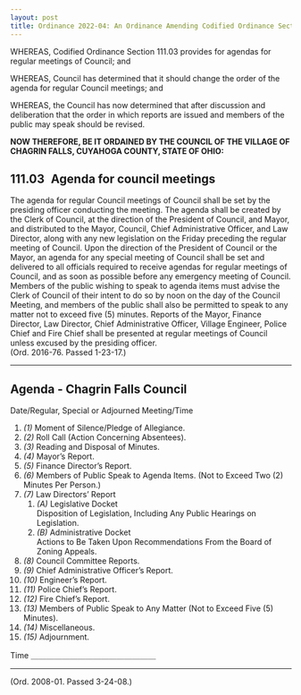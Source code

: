 ```yaml
---
layout: post
title: Ordinance 2022-04: An Ordinance Amending Codified Ordinance Section 111.03 By Amending The Agenda For Council Meetings
---
```


WHEREAS, Codified Ordinance Section 111.03 provides for agendas for regular meetings of Council; and

WHEREAS, Council has determined that it should change the order of the agenda for regular Council meetings; and

WHEREAS, the Council has now determined that after discussion and deliberation that the order in which reports are issued and members of the public may speak should be revised.

**NOW THEREFORE, BE IT ORDAINED BY THE COUNCIL OF THE VILLAGE OF CHAGRIN FALLS, CUYAHOGA COUNTY, STATE OF OHIO:**



## 111.03   Agenda for council meetings

The agenda for regular Council meetings of Council shall be set by the presiding
officer conducting the meeting. The agenda shall be created by the Clerk of
Council, at the direction of the President of Council, and Mayor, and
distributed to the Mayor, Council, Chief Administrative Officer, and Law
Director, along with any new legislation on the Friday preceding the regular
meeting of Council. Upon the direction of the President of Council or the Mayor,
an agenda for any special meeting of Council shall be set and delivered to all
officials required to receive agendas for regular meetings of Council, and as
soon as possible before any emergency meeting of Council. Members of the public
wishing to speak to agenda items must advise the Clerk of Council of their
intent to do so by noon on the day of the Council Meeting, and members of the
public shall also be permitted to speak to any matter not to exceed five (5)
minutes. Reports of the Mayor, Finance Director, Law Director, Chief
Administrative Officer, Village Engineer, Police Chief and Fire Chief shall be
presented at regular meetings of Council unless excused by the presiding
officer.  
(Ord. 2016-76. Passed 1-23-17.)

---

## Agenda - Chagrin Falls Council

Date/Regular, Special or Adjourned Meeting/Time

1. _(1)_ Moment of Silence/Pledge of Allegiance.
2. _(2)_ Roll Call (Action Concerning Absentees).
3. _(3)_ Reading and Disposal of Minutes.
4. _(4)_ Mayor’s Report.
5. _(5)_ Finance Director’s Report.
6. _(6)_ Members of Public Speak to Agenda Items. (Not to Exceed Two (2) Minutes
Per Person.)
7. _(7)_ Law Directors’ Report
   1. _(A)_ Legislative Docket  
   Disposition of Legislation, Including Any Public Hearings on Legislation.
   2. _(B)_ Administrative Docket  
   Actions to Be Taken Upon Recommendations From the Board of Zoning Appeals.
8. _(8)_ Council Committee Reports.
9. _(9)_ Chief Administrative Officer’s Report.
10. _(10)_ Engineer’s Report.
11. _(11)_ Police Chief’s Report.
12. _(12)_ Fire Chief’s Report.
13. _(13)_ Members of Public Speak to Any Matter (Not to Exceed Five (5)
Minutes).
14. _(14)_ Miscellaneous.
15. _(15)_ Adjournment.

Time ＿＿＿＿＿＿＿＿＿＿＿＿＿＿＿＿

---
  
(Ord. 2008-01. Passed 3-24-08.)
